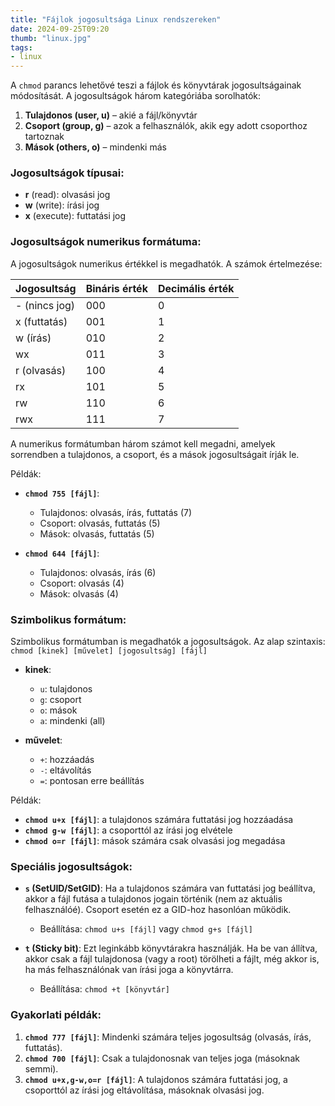 ```yaml
---
title: "Fájlok jogosultsága Linux rendszereken"
date: 2024-09-25T09:20
thumb: "linux.jpg"
tags: 
- linux
---
```

A `chmod` parancs lehetővé teszi a fájlok és könyvtárak jogosultságainak módosítását. A jogosultságok három kategóriába sorolhatók:

1. **Tulajdonos (user, u)** – akié a fájl/könyvtár
2. **Csoport (group, g)** – azok a felhasználók, akik egy adott csoporthoz tartoznak
3. **Mások (others, o)** – mindenki más

### Jogosultságok típusai:
- **r** (read): olvasási jog
- **w** (write): írási jog
- **x** (execute): futtatási jog

### Jogosultságok numerikus formátuma:
A jogosultságok numerikus értékkel is megadhatók. A számok értelmezése:

| Jogosultság | Bináris érték | Decimális érték |
|-------------|---------------|-----------------|
| - (nincs jog) | 000           | 0               |
| x (futtatás) | 001           | 1               |
| w (írás)     | 010           | 2               |
| wx           | 011           | 3               |
| r (olvasás)  | 100           | 4               |
| rx           | 101           | 5               |
| rw           | 110           | 6               |
| rwx          | 111           | 7               |

A numerikus formátumban három számot kell megadni, amelyek sorrendben a tulajdonos, a csoport, és a mások jogosultságait írják le.

Példák:
- **`chmod 755 [fájl]`**:  
  - Tulajdonos: olvasás, írás, futtatás (7)
  - Csoport: olvasás, futtatás (5)
  - Mások: olvasás, futtatás (5)

- **`chmod 644 [fájl]`**:  
  - Tulajdonos: olvasás, írás (6)
  - Csoport: olvasás (4)
  - Mások: olvasás (4)

### Szimbolikus formátum:
Szimbolikus formátumban is megadhatók a jogosultságok. Az alap szintaxis:  
`chmod [kinek] [művelet] [jogosultság] [fájl]`

- **kinek**:  
  - `u`: tulajdonos
  - `g`: csoport
  - `o`: mások
  - `a`: mindenki (all)

- **művelet**:  
  - `+`: hozzáadás
  - `-`: eltávolítás
  - `=`: pontosan erre beállítás

Példák:
- **`chmod u+x [fájl]`**: a tulajdonos számára futtatási jog hozzáadása
- **`chmod g-w [fájl]`**: a csoporttól az írási jog elvétele
- **`chmod o=r [fájl]`**: mások számára csak olvasási jog megadása

### Speciális jogosultságok:
- **`s` (SetUID/SetGID)**: Ha a tulajdonos számára van futtatási jog beállítva, akkor a fájl futása a tulajdonos jogain történik (nem az aktuális felhasználóé). Csoport esetén ez a GID-hoz hasonlóan működik.
  - Beállítása: `chmod u+s [fájl]` vagy `chmod g+s [fájl]`
  
- **`t` (Sticky bit)**: Ezt leginkább könyvtárakra használják. Ha be van állítva, akkor csak a fájl tulajdonosa (vagy a root) törölheti a fájlt, még akkor is, ha más felhasználónak van írási joga a könyvtárra.
  - Beállítása: `chmod +t [könyvtár]`

### Gyakorlati példák:
1. **`chmod 777 [fájl]`**: Mindenki számára teljes jogosultság (olvasás, írás, futtatás).
2. **`chmod 700 [fájl]`**: Csak a tulajdonosnak van teljes joga (másoknak semmi).
3. **`chmod u+x,g-w,o=r [fájl]`**: A tulajdonos számára futtatási jog, a csoporttól az írási jog eltávolítása, másoknak olvasási jog. 
